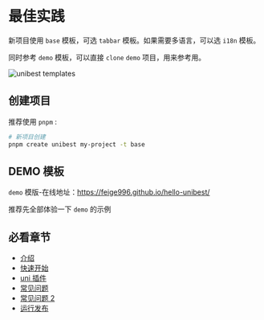 # 最佳实践

新项目使用 `base` 模板，可选 `tabbar` 模板。如果需要多语言，可以选 `i18n` 模板。

同时参考 `demo` 模板，可以直接 `clone` `demo` 项目，用来参考用。

![unibest templates](https://oss.laf.run/ukw0y1-site/xmind/unibest模板.png)

## 创建项目

推荐使用 `pnpm` :

```sh
# 新项目创建
pnpm create unibest my-project -t base
```

## DEMO 模板

`demo` 模版-在线地址：<https://feige996.github.io/hello-unibest/>

推荐先全部体验一下 `demo` 的示例

## 必看章节

- [介绍](/base/1-introduction)
- [快速开始](/base/2-start)
- [uni 插件](/base/3-plugin)
- [常见问题](/base/14-faq)
- [常见问题 2](/base/15-faq)
- [运行发布](/base/11-build)
